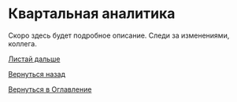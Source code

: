 # Квартальная аналитика

Скоро здесь будет подробное описание. Следи за изменениями, коллега.

[Листай дальше](100-smart-real-cases-1.md)

[Вернуться назад](081-billing-online-prolongation.md)

[Вернуться в Оглавление](Readme.md)
